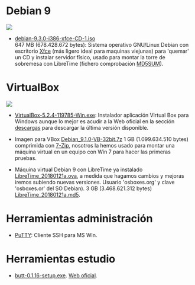 # Debian 9

![](https://mariadb.org/wp-content/uploads/2017/06/debian-9.png)

* [debian-9.3.0-i386-xfce-CD-1.iso](https://drive.google.com/file/d/17KdWDEzI_7iH9YApCuTiO171Vx9XltBY/view?usp=sharing)  
647 MB (678.428.672 bytes): Sistema operativo GNU/Linux Debian con escritorio [Xfce](https://xfce.org/) (más ligero ideal para maquinas viejunas) para 'quemar' un CD y instalar servidor físico, usado para montar la torre de sobremesa con LibreTime (fichero comprobación [MD5SUM](https://drive.google.com/file/d/19YWzjq68F-37ZEg6CXBPN3GdS9TFgyc4/view?usp=sharing)).

# VirtualBox

![](https://www.virtualbox.org/graphics/vbox_logo2_gradient.png)

* [VirtualBox-5.2.4-119785-Win.exe](https://drive.google.com/file/d/16Y_GR7xeVtC89CV5P5vH6QFbNQl7PklP/view?usp=sharing): Instalador aplicación Virtual Box para Windows aunque lo mejor es acudir a la Web oficial en la sección [descargas](https://www.virtualbox.org/wiki/Downloads) para descargar la última versión disponible. 

* Imagen para VBox [Debian_9.1.0-VB-32bit.7z](https://drive.google.com/file/d/1xXEW4pT09GerYObP0pr_I7k721oJ2Mva/view?usp=sharing) 
1 GB (1.099.634.510 bytes) comprimida con [7-Zip](http://www.7-zip.org/), nosotros la hemos usado para montar una máquina virtual en un equipo con Win 7 para hacer las primeras pruebas.

* Máquina virtual Debian 9 con LibreTime ya instalado [LibreTime_20180121a.ova](https://drive.google.com/file/d/1Na64Gc7TegRzzI5d4_XtuQqt_-ypzNgu/view?usp=sharing), a medida que hagamos cambios y mejoras iremos subiendo nuevas versiones. Usuario 'osboxes.org' y clave 'osboxes.or' del SO Debian). 
3 GB (3.468.621.312 bytes) [LibreTime_20180121a.md5](https://drive.google.com/file/d/1mt1YEJIrzty1UUxrNmDTf0aAJq49CkGf/view?usp=sharing).

# Herramientas administración

* [PuTTY](https://www.putty.org/): Cliente SSH para MS Win.

# Herramientas estudio

* [butt-0.1.16-setup.exe](https://drive.google.com/file/d/1hXbs7FuSifDjfBrLMJ89yDV2d15SW_lo/view?usp=sharing). [Web oficial](https://sourceforge.net/projects/butt/).

  
